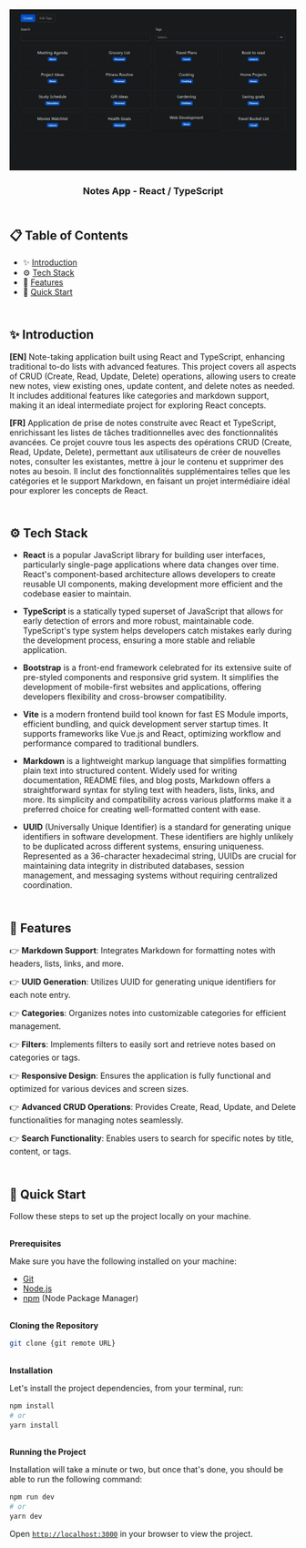 <div align="center">
    <a href="https://iphone15-fv.netlify.app" target="_blank">
      <img src="public/preview.webp" alt="Project Banner">
    </a>
  <h3 align="center">Notes App - React / TypeScript</h3>
</div>

##  <br /> 📋 <a name="table">Table of Contents</a>

- ✨ [Introduction](#introduction)
- ⚙️ [Tech Stack](#tech-stack)
- 📝 [Features](#features)
- 🚀 [Quick Start](#quick-start)

##  <br /> <a name="introduction">✨ Introduction</a>

**[EN]** Note-taking application built using React and TypeScript, enhancing traditional to-do lists with advanced features. This project covers all aspects of CRUD (Create, Read, Update, Delete) operations, allowing users to create new notes, view existing ones, update content, and delete notes as needed. It includes additional features like categories and markdown support, making it an ideal intermediate project for exploring React concepts.

**[FR]** Application de prise de notes construite avec React et TypeScript, enrichissant les listes de tâches traditionnelles avec des fonctionnalités avancées. Ce projet couvre tous les aspects des opérations CRUD (Create, Read, Update, Delete), permettant aux utilisateurs de créer de nouvelles notes, consulter les existantes, mettre à jour le contenu et supprimer des notes au besoin. Il inclut des fonctionnalités supplémentaires telles que les catégories et le support Markdown, en faisant un projet intermédiaire idéal pour explorer les concepts de React.


##  <br /> <a name="tech-stack">⚙️ Tech Stack</a>

- **React** is a popular JavaScript library for building user interfaces, particularly single-page applications where data changes over time. React's component-based architecture allows developers to create reusable UI components, making development more efficient and the codebase easier to maintain. 

- **TypeScript** is a statically typed superset of JavaScript that allows for early detection of errors and more robust, maintainable code. TypeScript's type system helps developers catch mistakes early during the development process, ensuring a more stable and reliable application.

- **Bootstrap** is a front-end framework celebrated for its extensive suite of pre-styled components and responsive grid system. It simplifies the development of mobile-first websites and applications, offering developers flexibility and cross-browser compatibility.

- **Vite** is a modern frontend build tool known for fast ES Module imports, efficient bundling, and quick development server startup times. It supports frameworks like Vue.js and React, optimizing workflow and performance compared to traditional bundlers.

- **Markdown** is a lightweight markup language that simplifies formatting plain text into structured content. Widely used for writing documentation, README files, and blog posts, Markdown offers a straightforward syntax for styling text with headers, lists, links, and more. Its simplicity and compatibility across various platforms make it a preferred choice for creating well-formatted content with ease.

- **UUID** (Universally Unique Identifier) is a standard for generating unique identifiers in software development. These identifiers are highly unlikely to be duplicated across different systems, ensuring uniqueness. Represented as a 36-character hexadecimal string, UUIDs are crucial for maintaining data integrity in distributed databases, session management, and messaging systems without requiring centralized coordination.


## <br/> <a name="features">📝 Features</a>

👉 **Markdown Support**: Integrates Markdown for formatting notes with headers, lists, links, and more.

👉 **UUID Generation**: Utilizes UUID for generating unique identifiers for each note entry.

👉 **Categories**: Organizes notes into customizable categories for efficient management.

👉 **Filters**: Implements filters to easily sort and retrieve notes based on categories or tags.

👉 **Responsive Design**: Ensures the application is fully functional and optimized for various devices and screen sizes.

👉 **Advanced CRUD Operations**: Provides Create, Read, Update, and Delete functionalities for managing notes seamlessly.

👉 **Search Functionality**: Enables users to search for specific notes by title, content, or tags.


## <br /> <a name="quick-start">🚀 Quick Start</a>

Follow these steps to set up the project locally on your machine.

<br/>**Prerequisites**

Make sure you have the following installed on your machine:

- [Git](https://git-scm.com/)
- [Node.js](https://nodejs.org/en)
- [npm](https://www.npmjs.com/) (Node Package Manager)

<br/>**Cloning the Repository**

```bash
git clone {git remote URL}
```

<br/>**Installation**

Let's install the project dependencies, from your terminal, run:

```bash
npm install
# or
yarn install
```

<br/>**Running the Project**

Installation will take a minute or two, but once that's done, you should be able to run the following command:

```bash
npm run dev
# or
yarn dev
```

Open [`http://localhost:3000`](http://localhost:3000) in your browser to view the project.